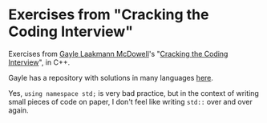 # Exercises from "Cracking the Coding Interview"

Exercises from [Gayle Laakmann McDowell](http://www.gayle.com/)'s "[Cracking the Coding Interview](http://www.crackingthecodinginterview.com/)", in C++.

Gayle has a repository with solutions in many languages [here](https://github.com/gaylemcd/ctci).

Yes, `using namespace std;` is very bad practice, but in the context of writing small pieces of code on paper, I don't feel like writing `std::` over and over again.
